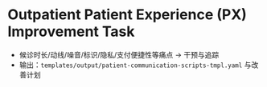 # Outpatient Patient Experience (PX) Improvement Task

- 候诊时长/动线/噪音/标识/隐私/支付便捷性等痛点 → 干预与追踪
- 输出：`templates/output/patient-communication-scripts-tmpl.yaml` 与改善计划
